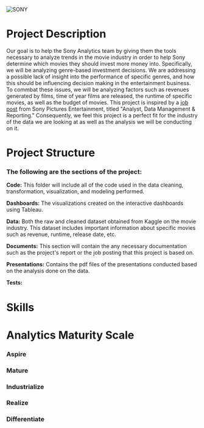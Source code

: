 ![SONY](https://github.com/LMU-MSBA/Sony-Analytics-Hub/assets/123483802/724104f0-31c1-4017-8348-8fbcbc5b132c)

# Project Description

Our goal is to help the Sony Analytics team by giving them the tools necessary to analyze trends in the movie industry in order to help Sony determine which movies they should invest more money into. Specifically, we will be analyzing genre-based investment decisions. We are addressing a possible lack of insight into the performance of specific genres, and how this should be influencing decision making in the entertainment business. To commbat these issues, we will be analyzing factors such as revenues generated by films, time of year films are released, the runtime of specific movies, as well as the budget of movies. This project is inspired by a [job post](https://github.com/LMU-MSBA/Sony-Analytics-Hub/blob/main/docs/proposal/Sony_Analyst.pdf) from Sony Pictures Entertainment, titled "Analyst, Data Management & Reporting." Consequently, we feel this project is a perfect fit for the industry of the data we are looking at as well as the analysis we will be conducting on it.

# Project Structure
### The following are the sections of the project:
**Code:** This folder will include all of the code used in the data cleaning, transformation, visualization, and modeling performed.

**Dashboards:** The visualizations created on the interactive dashboards using Tableau.

**Data:** Both the raw and cleaned dataset obtained from Kaggle on the movie industry. This dataset includes important information about specific movies such as revenue, runtime, release date, etc. 

**Documents:** This section will contain the any necessary documentation such as the project's report or the job posting that this project is based on.

**Presentations:** Contains the pdf files of the presentations conducted based on the analysis done on the data.

**Tests:** 

# Skills

# Analytics Maturity Scale
### Aspire
### Mature
### Industrialize
### Realize
### Differentiate
